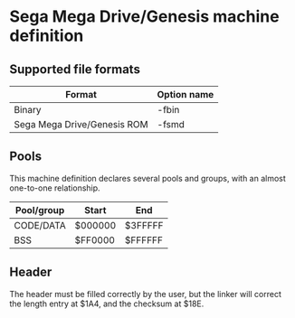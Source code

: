 # Sega Mega Drive/Genesis machine definition

## Supported file formats
| Format | Option name |
|---|---|
| Binary | -fbin |
| Sega Mega Drive/Genesis ROM | -fsmd |

## Pools
This machine definition declares several pools and groups, with an almost one-to-one relationship.

| Pool/group | Start | End |
|---|---|---|
| CODE/DATA | $000000 | $3FFFFF | 
| BSS | $FF0000 | $FFFFFF |

## Header
The header must be filled correctly by the user, but the linker will correct the length entry at $1A4, and the checksum at $18E.
